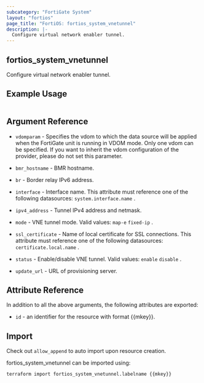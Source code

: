 ```yaml
---
subcategory: "FortiGate System"
layout: "fortios"
page_title: "FortiOS: fortios_system_vnetunnel"
description: |-
  Configure virtual network enabler tunnel.
---
```


## fortios_system_vnetunnel
Configure virtual network enabler tunnel.

## Example Usage

```hcl

```

## Argument Reference
* `vdomparam` - Specifies the vdom to which the data source will be applied when the FortiGate unit is running in VDOM mode. Only one vdom can be specified. If you want to inherit the vdom configuration of the provider, please do not set this parameter.

* `bmr_hostname` - BMR hostname.
* `br` - Border relay IPv6 address.
* `interface` - Interface name. This attribute must reference one of the following datasources: `system.interface.name` .
* `ipv4_address` - Tunnel IPv4 address and netmask.
* `mode` - VNE tunnel mode. Valid values: `map-e` `fixed-ip` .
* `ssl_certificate` - Name of local certificate for SSL connections. This attribute must reference one of the following datasources: `certificate.local.name` .
* `status` - Enable/disable VNE tunnel. Valid values: `enable` `disable` .
* `update_url` - URL of provisioning server.

## Attribute Reference

In addition to all the above arguments, the following attributes are exported:
* `id` - an identifier for the resource with format {{mkey}}.

## Import

Check out `allow_append` to auto import upon resource creation.

fortios_system_vnetunnel can be imported using:
```sh
terraform import fortios_system_vnetunnel.labelname {{mkey}}
```
